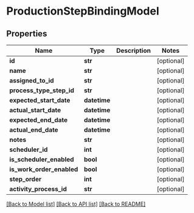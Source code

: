 # ProductionStepBindingModel

## Properties
Name | Type | Description | Notes
------------ | ------------- | ------------- | -------------
**id** | **str** |  | [optional] 
**name** | **str** |  | [optional] 
**assigned_to_id** | **str** |  | [optional] 
**process_type_step_id** | **str** |  | [optional] 
**expected_start_date** | **datetime** |  | [optional] 
**actual_start_date** | **datetime** |  | [optional] 
**expected_end_date** | **datetime** |  | [optional] 
**actual_end_date** | **datetime** |  | [optional] 
**notes** | **str** |  | [optional] 
**scheduler_id** | **int** |  | [optional] 
**is_scheduler_enabled** | **bool** |  | [optional] 
**is_work_order_enabled** | **bool** |  | [optional] 
**step_order** | **int** |  | [optional] 
**activity_process_id** | **str** |  | [optional] 

[[Back to Model list]](../README.md#documentation-for-models) [[Back to API list]](../README.md#documentation-for-api-endpoints) [[Back to README]](../README.md)


